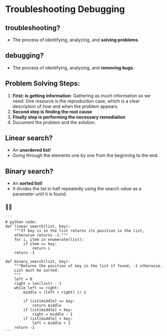 # Troubleshooting Debugging

## troubleshooting?
- The process of identifying, analyzing, and **solving problems**.

## debugging?
- The process of identifying, analyzing, and **removing bugs**.

## Problem Solving Steps:
1. **First: is getting information**:
        Gathering as much information as we need. 
        One resource is the reproduction case, which is a clear description of how and when the problem appears.
2. **Second step is finding the root cause**
3. **Finally step is performing the necessary remediation**
4. Document the problem and the solution.

## Linear search?
- An **unordered list!**
- Going through the elements one by one from the beginning to the end.

## Binary search?
- An **sorted list!**
- It divides the list in half repeatedly using the search value as a parameter until it is found.

### 🧑‍💻

    ```
    # python code:
    def linear_search(list, key):
        """If key is in the list returns its position in the list,
        otherwise returns -1."""
        for i, item in enumerate(list):
            if item == key:
                return i
        return -1

    def binary_search(list, key):
        """Returns the position of key in the list if found, -1 otherwise.
        List must be sorted.
        """
        left = 0
        right = len(list) - 1
        while left <= right:
            middle = (left + right) // 2
                
            if list[middle] == key:
                return middle
            if list[middle] > key:
                right = middle - 1
            if list[middle] < key:
                left = middle + 1
        return -1
    ```

